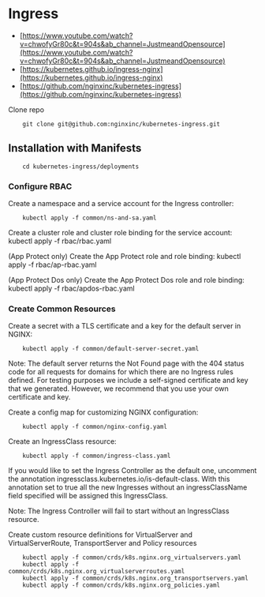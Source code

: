# Ingress
* [https://www.youtube.com/watch?v=chwofyGr80c&t=904s&ab_channel=JustmeandOpensource](https://www.youtube.com/watch?v=chwofyGr80c&t=904s&ab_channel=JustmeandOpensource)
* [https://kubernetes.github.io/ingress-nginx](https://kubernetes.github.io/ingress-nginx)
* [https://github.com/nginxinc/kubernetes-ingress](https://github.com/nginxinc/kubernetes-ingress)

Clone repo

        git clone git@github.com:nginxinc/kubernetes-ingress.git

## Installation with Manifests

        cd kubernetes-ingress/deployments

### Configure RBAC
Create a namespace and a service account for the Ingress controller:

        kubectl apply -f common/ns-and-sa.yaml

Create a cluster role and cluster role binding for the service account:
        kubectl apply -f rbac/rbac.yaml
    
(App Protect only) Create the App Protect role and role binding:
        kubectl apply -f rbac/ap-rbac.yaml
    
(App Protect Dos only) Create the App Protect Dos role and role binding:
        kubectl apply -f rbac/apdos-rbac.yaml

### Create Common Resources
Create a secret with a TLS certificate and a key for the default server in NGINX:

        kubectl apply -f common/default-server-secret.yaml

Note: The default server returns the Not Found page with the 404 status code for all requests for domains for which there are no Ingress rules defined. For testing purposes we include a self-signed certificate and key that we generated. However, we recommend that you use your own certificate and key.

Create a config map for customizing NGINX configuration:

        kubectl apply -f common/nginx-config.yaml

Create an IngressClass resource:

        kubectl apply -f common/ingress-class.yaml

If you would like to set the Ingress Controller as the default one, uncomment the annotation ingressclass.kubernetes.io/is-default-class. With this annotation set to true all the new Ingresses without an ingressClassName field specified will be assigned this IngressClass.

Note: The Ingress Controller will fail to start without an IngressClass resource.

Create custom resource definitions for VirtualServer and VirtualServerRoute, TransportServer and Policy resources

        kubectl apply -f common/crds/k8s.nginx.org_virtualservers.yaml
        kubectl apply -f common/crds/k8s.nginx.org_virtualserverroutes.yaml
        kubectl apply -f common/crds/k8s.nginx.org_transportservers.yaml
        kubectl apply -f common/crds/k8s.nginx.org_policies.yaml
